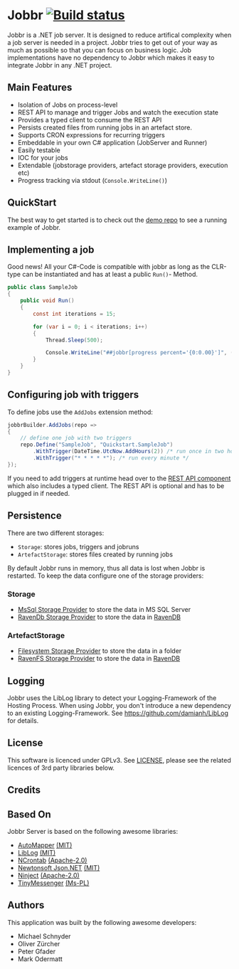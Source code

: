 # Jobbr [![Build status](https://img.shields.io/appveyor/ci/jobbr/jobbr-server/develop.svg)](https://ci.appveyor.com/project/Jobbr/jobbr-server)
Jobbr is a .NET job server. It is designed to reduce artifical complexity when a job server is needed in a project. Jobbr tries to get out of your way as much as possible so that you can focus on business logic. Job implementations have no dependency to Jobbr which makes it easy to integrate Jobbr in any .NET project.

## Main Features

* Isolation of Jobs on process-level
* REST API to manage and trigger Jobs and watch the execution state
* Provides a typed client to consume the REST API
* Persists created files from running jobs in an artefact store.
* Supports CRON expressions for recurring triggers
* Embeddable in your own C# application (JobServer and Runner)
* Easily testable
* IOC for your jobs
* Extendable (jobstorage providers, artefact storage providers, execution etc)
* Progress tracking via stdout (`Console.WriteLine()`)

## QuickStart
The best way to get started is to check out the [demo repo](https://github.com/jobbrIO/jobbr-demo) to see a running example of Jobbr.

## Implementing a job
Good news! All your C#-Code is compatible with jobbr as long as the CLR-type can be instantiated and has at least a public `Run()`- Method.

```c#
public class SampleJob
{
    public void Run()
    {
        const int iterations = 15;

        for (var i = 0; i < iterations; i++)
        {
            Thread.Sleep(500);

            Console.WriteLine("##jobbr[progress percent='{0:0.00}']", (double)(i + 1) / iterations * 100); // optional: report progress
        }
    }
}
```

## Configuring job with triggers
To define jobs use the `AddJobs` extension method:
```c#
jobbrBuilder.AddJobs(repo =>
{
    // define one job with two triggers
    repo.Define("SampleJob", "Quickstart.SampleJob")
        .WithTrigger(DateTime.UtcNow.AddHours(2)) /* run once in two hours */
        .WithTrigger("* * * * *"); /* run every minute */
});

``` 

If you need to add triggers at runtime head over to the [REST API component](https://github.com/jobbrIO/jobbr-webapi) which also includes a typed client. The REST API is optional and has to be plugged in if needed.

## Persistence
There are two different storages: 

- `Storage`: stores jobs, triggers and jobruns
- `ArtefactStorage`: stores files created by running jobs

By default Jobbr runs in memory, thus all data is lost when Jobbr is restarted. To keep the data configure one of the storage providers:

### Storage
- [MsSql Storage Provider](https://github.com/jobbrIO/jobbr-server-mssql) to store the data in MS SQL Server
- [RavenDb Storage Provider](https://github.com/jobbrIO/jobbr-server-ravendb) to store the data in [RavenDB](http://ravendb.net)

### ArtefactStorage
- [Filesystem Storage Provider](https://github.com/jobbrIO/jobbr-artefactstorage-filesystem) to store the data in a folder
- [RavenFS Storage Provider](https://github.com/jobbrIO/jobbr-artefactstorage-ravenfs) to store the data in [RavenDB](http://ravendb.net)

## Logging
Jobbr uses the LibLog library to detect your Logging-Framework of the Hosting Process. When using Jobbr, you don't introduce a new dependency to an existing Logging-Framework. See https://github.com/damianh/LibLog for details.

## License
This software is licenced under GPLv3. See [LICENSE](LICENSE), please see the related licences of 3rd party libraries below.

## Credits

## Based On
Jobbr Server is based on the following awesome libraries:
* [AutoMapper](https://github.com/AutoMapper/AutoMapper]) [(MIT)](https://github.com/AutoMapper/AutoMapper/blob/master/LICENSE.txt)
* [LibLog](https://github.com/damianh/LibLog) [(MIT)](https://github.com/damianh/LibLog/blob/master/licence.txt)
* [NCrontab](https://github.com/atifaziz/NCrontab) [(Apache-2.0)](https://github.com/atifaziz/NCrontab/blob/master/COPYING.txt)
* [Newtonsoft Json.NET](https://github.com/JamesNK/Newtonsoft.Json) [(MIT)](https://github.com/JamesNK/Newtonsoft.Json/blob/master/LICENSE.md)
* [Ninject](https://github.com/ninject/Ninject) [(Apache-2.0)](https://github.com/ninject/ninject/blob/master/LICENSE.txt)
* [TinyMessenger](https://github.com/grumpydev/TinyMessenger/blob/master/licence.txt) [(Ms-PL)](https://github.com/grumpydev/TinyMessenger/blob/master/licence.txt)

## Authors
This application was built by the following awesome developers:
* Michael Schnyder
* Oliver Zürcher
* Peter Gfader
* Mark Odermatt
